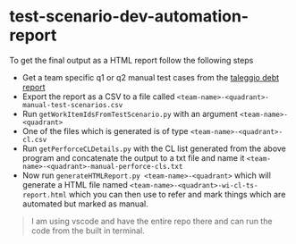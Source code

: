 # test-scenario-dev-automation-report

To get the final output as a HTML report follow the following steps
* Get a team specific q1 or q2 manual test cases from the [taleggio debt report](https://gus.lightning.force.com/lightning/r/Dashboard/01ZEE000000Vg2z2AC/view?queryScope=userFolders)
* Export the report as a CSV to a file called `<team-name>-<quadrant>-manual-test-scenarios.csv`
* Run `getWorkItemIdsFromTestScenario.py` with an argument `<team-name>-<quadrant>`
* One of the files which is generated is of type `<team-name>-<quadrant>-cl.csv`
* Run `getPerforceCLDetails.py` with the CL list generated from the above program and concatenate the output to a txt file and name it `<team-name>-<quadrant>-manual-perforce-cls.txt`
* Now run `generateHTMLReport.py <team-name>-<quadrant>` which will generate a HTML file named `<team-name>-<quadrant>-wi-cl-ts-report.html` which you can then use to refer and mark things which are automated but marked as manual.

> I am using vscode and have the entire repo there and can run the code from the built in terminal.
